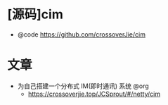 # [源码]cim

- @code https://github.com/crossoverJie/cim

# 文章

- 为自己搭建一个分布式 IM(即时通讯) 系统 @org
  - https://crossoverjie.top/JCSprout/#/netty/cim